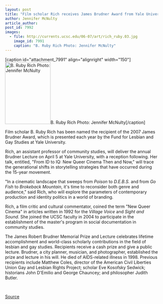 ```yaml
---
layout: post
title: "Film scholar Rich receives James Brudner Award from Yale University"
author: Jennifer McNulty
article_author: 
post_id: 7992
images:
  - file: http://currents.ucsc.edu/06-07/art/rich_ruby.03.jpg
    image_id: 7991
    caption: "B. Ruby Rich Photo: Jennifer McNulty"
---
```


[caption id="attachment_7991" align="alignright" width="150"]<a href="http://dev-ucsc-news.pantheonsite.io/wp-content/uploads/2007/03/rich_ruby.03.jpg"><img class="size-full wp-image-7991" src="http://dev-ucsc-news.pantheonsite.io/wp-content/uploads/2007/03/rich_ruby.03.jpg" alt="B. Ruby Rich Photo: Jennifer McNulty" width="150" height="204" /></a>B. Ruby Rich Photo: Jennifer McNulty[/caption]
<a name="content" id="content"></a>
<p>
  Film scholar B. Ruby Rich has been named the recipient of the 2007 James Brudner Award, which is presented each year by the Fund for Lesbian and Gay Studies at Yale University.
</p>
<p>
  Rich, an assistant professor of community studies, will deliver the annual Brudner Lecture on April 5 at Yale University, with a reception following. Her talk, entitled, "From ID to IQ: New Queer Cinema Then and Now," will trace the generational shifts in storytelling strategies that have occurred during the 15-year movement.
</p>
<p>
  "In a cinematic landscape that sweeps from <i>Poison</i> to <i>D.E.B.S.</i> and from <i>Go Fish</i> to <i>Brokeback Mountain</i>, it's time to reconsider both genre and audience," said Rich, who will explore the parameters of contemporary production and identity politics in a world of branding.
</p>
<p>
  Rich, a film critic and cultural commentator, coined the term "New Queer Cinema" in articles written in 1992 for the <i>Village Voice</i> and <i>Sight and Sound</i>. She joined the UCSC faculty in 2004 to participate in the establishment of the master's program in social documentation in community studies.
</p>
<p>
  The James Robert Brudner Memorial Prize and Lecture celebrates lifetime accomplishment and world-class scholarly contributions in the field of lesbian and gay studies. Recipients receive a cash prize and give a public lecture. Brudner, a city planner, musician, and photographer, established the prize and lecture in his will. He died of AIDS-related illness in 1998. Previous recipients include Matthew Coles, director of the American Civil Liberties Union Gay and Lesbian Rights Project; scholar Eve Kosofsky Sedwick; historians John D'Emilio and George Chauncey; and philosopher Judith Butler.
</p>
<p>
  <br>
</p>
<p><a href="http://www1.ucsc.edu/currents/06-07/03-12/rich.asp" title="Permalink to rich">Source</a></p>
